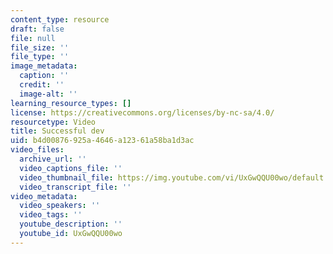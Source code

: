 ```yaml
---
content_type: resource
draft: false
file: null
file_size: ''
file_type: ''
image_metadata:
  caption: ''
  credit: ''
  image-alt: ''
learning_resource_types: []
license: https://creativecommons.org/licenses/by-nc-sa/4.0/
resourcetype: Video
title: Successful dev
uid: b4d00876-925a-4646-a123-61a58ba1d3ac
video_files:
  archive_url: ''
  video_captions_file: ''
  video_thumbnail_file: https://img.youtube.com/vi/UxGwQQU00wo/default.jpg
  video_transcript_file: ''
video_metadata:
  video_speakers: ''
  video_tags: ''
  youtube_description: ''
  youtube_id: UxGwQQU00wo
---
```

